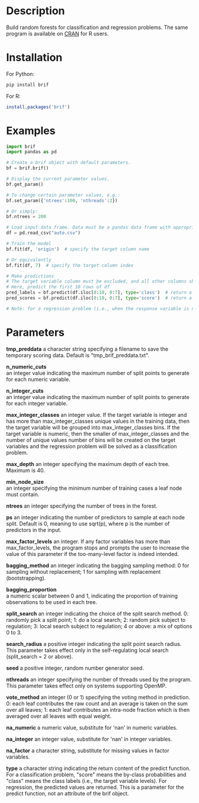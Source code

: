 # Description

Build random forests for classification and regression problems. 
The same program is available on [CRAN](URL 'https://cran.r-project.org/web/packages/brif/index.html') for R users. 

# Installation

For Python:
```bash
pip install brif
```

For R:
```R
install.packages('brif')
```


# Examples

```python
import brif
import pandas as pd

# Create a brif object with default parameters.
bf = brif.brif()  

# Display the current parameter values. 
bf.get_param()  

# To change certain parameter values, e.g.:
bf.set_param({'ntrees':100, 'nthreads':2})

# Or simply:
bf.ntrees = 200

# Load input data frame. Data must be a pandas data frame with appropriate headers.
df = pd.read_csv("auto.csv")

# Train the model
bf.fit(df, 'origin')  # specify the target column name

# Or equivalently
bf.fit(df, 7)  # specify the target column index

# Make predictions 
# The target variable column must be excluded, and all other columns should appear in the same order as in training
# Here, predict the first 10 rows of df
pred_labels = bf.predict(df.iloc[0:10, 0:7], type='class')  # return a list containing the predicted class labels
pred_scores = bf.predict(df.iloc[0:10, 0:7], type='score')  # return a data frame containing predicted probabilities by class

# Note: for a regression problem (i.e., when the response variable is numeric type), the predict function will always return a list containing the predicted values

```

# Parameters
**tmp_preddata**
a character string specifying a filename to save the temporary scoring data. Default is "tmp_brif_preddata.txt".

**n_numeric_cuts**	
an integer value indicating the maximum number of split points to generate for each numeric variable.

**n_integer_cuts**	
an integer value indicating the maximum number of split points to generate for each integer variable.

**max_integer_classes**
an integer value. If the target variable is integer and has more than max_integer_classes unique values in the training data, then the target variable will be grouped into max_integer_classes bins. If the target variable is numeric, then the smaller of max_integer_classes and the number of unique values number of bins will be created on the target variables and the regression problem will be solved as a classification problem.

**max_depth**
an integer specifying the maximum depth of each tree. Maximum is 40.

**min_node_size**	
an integer specifying the minimum number of training cases a leaf node must contain.

**ntrees**
an integer specifying the number of trees in the forest.

**ps**
an integer indicating the number of predictors to sample at each node split. Default is 0, meaning to use sqrt(p), where p is the number of predictors in the input.

**max_factor_levels**
an integer. If any factor variables has more than max_factor_levels, the program stops and prompts the user to increase the value of this parameter if the too-many-level factor is indeed intended.

**bagging_method**
an integer indicating the bagging sampling method: 0 for sampling without replacement; 1 for sampling with replacement (bootstrapping).

**bagging_proportion**	
a numeric scalar between 0 and 1, indicating the proportion of training observations to be used in each tree.

**split_search**
an integer indicating the choice of the split search method. 0: randomly pick a split point; 1: do a local search; 2: random pick subject to regulation; 3: local search subject to regulation; 4 or above: a mix of options 0 to 3.

**search_radius**
a positive integer indicating the split point search radius. This parameter takes effect only in the self-regulating local search (split_search = 2 or above).

**seed**
a positive integer, random number generator seed.

**nthreads**
an integer specifying the number of threads used by the program. This parameter takes effect only on systems supporting OpenMP.

**vote_method**
an integer (0 or 1) specifying the voting method in prediction. 0: each leaf contributes the raw count and an average is taken on the sum over all leaves; 1: each leaf contributes an intra-node fraction which is then averaged over all leaves with equal weight.

**na_numeric**
a numeric value, substitute for 'nan' in numeric variables.

**na_integer**
an integer value, substitute for 'nan' in integer variables.

**na_factor**
a character string, substitute for missing values in factor variables. 

**type**
a character string indicating the return content of the predict function. For a classification problem, "score" means the by-class probabilities and "class" means the class labels (i.e., the target variable levels). For regression, the predicted values are returned. This is a parameter for the predict function, not an attribute of the brif object. 

